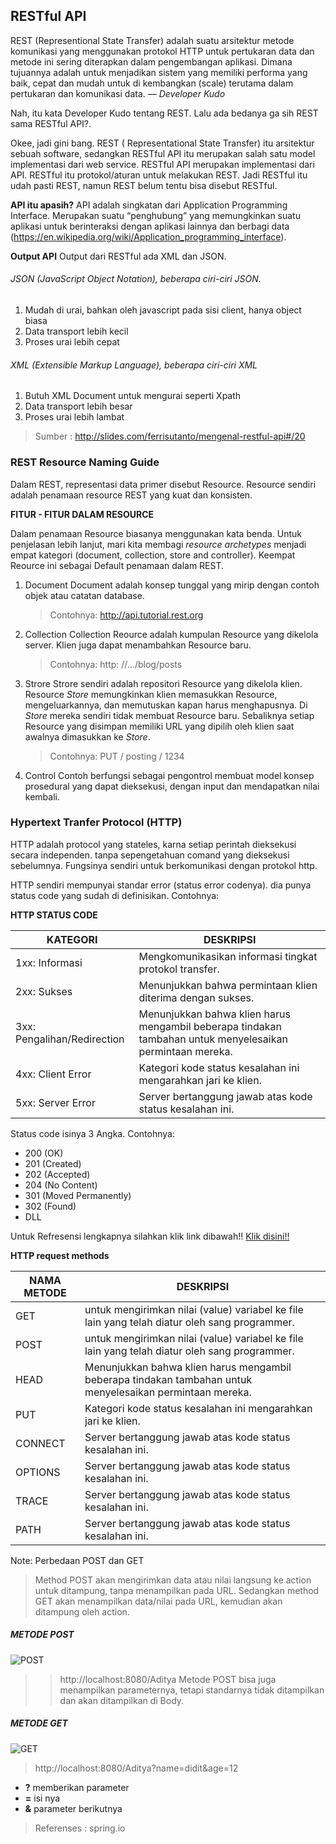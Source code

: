 ## RESTful API

REST (Representional State Transfer) adalah suatu arsitektur metode komunikasi yang menggunakan protokol HTTP untuk pertukaran data dan metode ini sering diterapkan dalam pengembangan aplikasi. Dimana tujuannya adalah untuk menjadikan sistem yang memiliki performa yang baik, cepat dan mudah untuk di kembangkan (scale) terutama dalam pertukaran dan komunikasi data. — *Developer Kudo*


Nah, itu kata Developer Kudo tentang REST. Lalu ada bedanya ga sih REST sama RESTful API?.

Okee, jadi gini bang. REST ( Representational State Transfer) itu arsitektur sebuah software, sedangkan RESTful API itu merupakan salah satu model implementasi dari web service. RESTful API merupakan implementasi dari API. RESTful itu protokol/aturan untuk melakukan REST. Jadi RESTful itu udah pasti REST, namun REST belum tentu bisa disebut RESTful.


**API itu apasih?**
API adalah singkatan dari Application Programming Interface. Merupakan suatu “penghubung” yang memungkinkan suatu aplikasi untuk berinteraksi dengan aplikasi lainnya dan berbagi data (https://en.wikipedia.org/wiki/Application_programming_interface).

**Output API**
Output dari RESTful ada XML dan JSON.

###### JSON (JavaScript Object Notation), beberapa ciri-ciri JSON.

1. Mudah di urai, bahkan oleh javascript pada sisi client, hanya object biasa
2. Data transport lebih kecil
3. Proses urai lebih cepat
   
###### XML (Extensible Markup Language), beberapa ciri-ciri XML

1. Butuh XML Document untuk mengurai seperti Xpath
2. Data transport lebih besar
3. Proses urai lebih lambat
>Sumber : http://slides.com/ferrisutanto/mengenal-restful-api#/20


### REST Resource Naming Guide   

Dalam REST, representasi data primer disebut Resource. Resource sendiri adalah penamaan resource REST yang kuat dan konsisten.

**FITUR - FITUR DALAM RESOURCE**

Dalam penamaan Resource biasanya menggunakan kata benda. Untuk penjelasan lebih lanjut, mari kita membagi *resource archetypes* menjadi empat kategori (document, collection, store and controller). Keempat Reource ini sebagai Default penamaan dalam REST.

1. Document
   Document adalah konsep tunggal yang mirip dengan contoh objek atau catatan database.
   >Contohnya: http://api.tutorial.rest.org

2. Collection
   Collection Reource adalah kumpulan Resource yang dikelola server. Klien juga dapat menambahkan Resource baru.
   > Contohnya: http: //.../blog/posts

3. Strore
   Strore sendiri adalah repositori Resource yang dikelola klien. Resource *Store* memungkinkan klien memasukkan Resource, mengeluarkannya, dan memutuskan kapan harus menghapusnya. Di *Store* mereka sendiri tidak membuat Resource baru. Sebaliknya setiap Resource yang disimpan memiliki URL yang dipilih oleh klien saat awalnya dimasukkan ke *Store*.
   >Contohnya: PUT / posting / 1234

4. Control
   Contoh berfungsi sebagai pengontrol membuat model konsep prosedural yang dapat dieksekusi, dengan input dan mendapatkan nilai kembali.


### Hypertext Tranfer Protocol (HTTP)
HTTP adalah protocol yang stateles, karna setiap perintah dieksekusi secara independen. tanpa sepengetahuan comand yang dieksekusi sebelumnya. Fungsinya sendiri untuk berkomunikasi dengan protokol http. 

HTTP sendiri mempunyai standar error (status error codenya). dia punya status code yang sudah di definisikan.
Contohnya: 

**HTTP STATUS CODE**

| KATEGORI  | DESKRIPSI |
| ----- | --- |
| 1xx: Informasi   | Mengkomunikasikan informasi tingkat protokol transfer.  |
| 2xx: Sukses | Menunjukkan bahwa permintaan klien diterima dengan sukses.  |
| 3xx: Pengalihan/Redirection | Menunjukkan bahwa klien harus mengambil beberapa tindakan tambahan untuk menyelesaikan permintaan mereka.  |
| 4xx: Client Error | Kategori kode status kesalahan ini mengarahkan jari ke klien.  |
| 5xx: Server Error | Server bertanggung jawab atas kode status kesalahan ini.  |


Status code isinya 3 Angka.
Contohnya:

+ 200 (OK)
+ 201 (Created)
+ 202 (Accepted)
+ 204 (No Content)
+ 301 (Moved Permanently)
+ 302 (Found)
+ DLL


Untuk Refresensi lengkapnya silahkan klik link dibawah!!
[Klik disini!!](https://restfulapi.net/http-status-codes/)

**HTTP request methods**

| NAMA METODE  | DESKRIPSI |
| ----- | --- |
| GET | untuk mengirimkan nilai (value) variabel ke file lain yang telah diatur oleh sang programmer.  |
| POST | untuk mengirimkan nilai (value) variabel ke file lain yang telah diatur oleh sang programmer.  |
| HEAD | Menunjukkan bahwa klien harus mengambil beberapa tindakan tambahan untuk menyelesaikan permintaan mereka.  |
| PUT | Kategori kode status kesalahan ini mengarahkan jari ke klien.  |
| CONNECT | Server bertanggung jawab atas kode status kesalahan ini.  |
| OPTIONS | Server bertanggung jawab atas kode status kesalahan ini.  |
| TRACE | Server bertanggung jawab atas kode status kesalahan ini.  |
| PATH | Server bertanggung jawab atas kode status kesalahan ini.  |

Note: Perbedaan POST dan GET
>Method POST akan mengirimkan data atau nilai langsung ke action untuk ditampung, tanpa menampilkan pada URL. Sedangkan method GET akan menampilkan data/nilai pada URL, kemudian akan ditampung oleh action.

##### METODE POST
![POST](https://www.dumetschool.com/images/fck/getpost3.jpg)

>>http://localhost:8080/Aditya
Metode POST bisa juga menampilkan parameternya, tetapi standarnya tidak ditampilkan dan akan ditampilkan di Body. 

##### METODE GET
![GET](https://www.dumetschool.com/images/fck/getpost4.jpg)

>http://localhost:8080/Aditya?name=didit&age=12

+ **?** memberikan parameter
+ **=** isi nya
+ **&** parameter berikutnya




>Referenses : spring.io